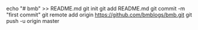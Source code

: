 echo "# bmb" >> README.md
git init
git add README.md
git commit -m "first commit"
git remote add origin https://github.com/bmblogs/bmb.git
git push -u origin master
